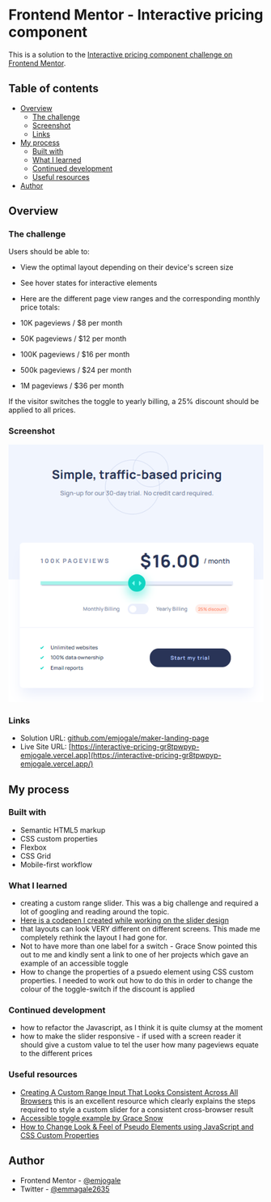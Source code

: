 # Frontend Mentor - Interactive pricing component

This is a solution to the [Interactive pricing component challenge on Frontend Mentor](https://www.frontendmentor.io/challenges/interactive-pricing-component-card-t0m8PIyY8).

## Table of contents

- [Overview](#overview)
  - [The challenge](#the-challenge)
  - [Screenshot](#screenshot)
  - [Links](#links)
- [My process](#my-process)
  - [Built with](#built-with)
  - [What I learned](#what-i-learned)
  - [Continued development](#continued-development)
  - [Useful resources](#useful-resources)
- [Author](#author)

## Overview

### The challenge

Users should be able to:

- View the optimal layout depending on their device's screen size
- See hover states for interactive elements
- Here are the different page view ranges and the corresponding monthly price totals:

- 10K pageviews / $8 per month
- 50K pageviews / $12 per month
- 100K pageviews / $16 per month
- 500k pageviews / $24 per month
- 1M pageviews / $36 per month

If the visitor switches the toggle to yearly billing, a 25% discount should be applied to all prices.

### Screenshot

![](./images/screenshot.png)

### Links

- Solution URL: [github.com/emjogale/maker-landing-page](https://github.com/emjogale/interactive-pricing)
- Live Site URL: [https://interactive-pricing-gr8tpwpyp-emjogale.vercel.app](https://interactive-pricing-gr8tpwpyp-emjogale.vercel.app/)

## My process

### Built with

- Semantic HTML5 markup
- CSS custom properties
- Flexbox
- CSS Grid
- Mobile-first workflow

### What I learned

- creating a custom range slider. This was a big challenge and required a lot of googling and reading around the topic.
- [Here is a codepen I created while working on the slider design](https://codepen.io/emjogale/pen/yLPVYXv)
- that layouts can look VERY different on different screens. This made me completely rethink the layout I had gone for.
- Not to have more than one label for a switch - Grace Snow pointed this out to me and kindly sent a link to one of her projects which gave an example of an accessible toggle
- How to change the properties of a psuedo element using CSS custom properties. I needed to work out how to do this in order to change the colour of the toggle-switch if the discount is applied

### Continued development

- how to refactor the Javascript, as I think it is quite clumsy at the moment
- how to make the slider responsive - if used with a screen reader it should give a custom value to tel the user how many pageviews equate to the different prices

### Useful resources

- [Creating A Custom Range Input That Looks Consistent Across All Browsers](https://www.smashingmagazine.com/2021/12/create-custom-range-input-consistent-browsers/?utm_source=CSS-Weekly&utm_campaign=Issue-490&utm_medium=email#comments-create-custom-range-input-consistent-browsers) this is an excellent resource which clearly explains the steps required to style a custom slider for a consistent cross-browser result
- [Accessible toggle example by Grace Snow](https://www.frontendmentor.io/solutions/accessible-toggle-in-html-css-and-js-with-explanatory-notes-Z6gD3qfGl)
- [How to Change Look & Feel of Pseudo Elements using JavaScript and CSS Custom Properties](https://blog.shhdharmen.me/how-to-change-look-and-feel-of-pseudo-elements-using-javascript-and-css-custom-properties)

## Author

- Frontend Mentor - [@emjogale](https://www.frontendmentor.io/profile/emjogale)
- Twitter - [@emmagale2635](https://www.twitter.com/emmagale2635)
